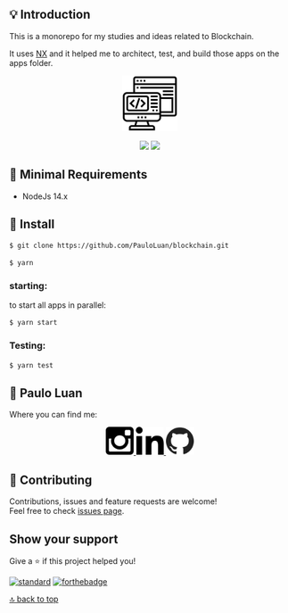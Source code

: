 ## 💡 Introduction

This is a monorepo for my studies and ideas related to Blockchain.

It uses [NX](https://nx.dev/latest/react/guides/nextjs) and it helped me to architect, test, and build those apps on the apps folder.

<span id="top"></span>

<p align="center">
    <a href="#"><img src="https://github.com/pauloluan/assets/blob/master/back.png?raw=true" width="100"></a>
</p>

<p align="center">
    <a href="https://github.com/PauloLuan/blockchain/actions/workflows/ci.yml"><img src="https://img.shields.io/github/workflow/status/pauloluan/blockchain/CI Checks?style=for-the-badge"></a>
    <a href="https://github.com/PauloLuan/blockchain/actions/workflows/ci.yml"><img src="https://forthebadge.com/images/badges/it-works-why.svg"></a>
</p>

## 📝 Minimal Requirements

- NodeJs 14.x

## 🚀 Install

```sh
$ git clone https://github.com/PauloLuan/blockchain.git
```

```sh
$ yarn
```

### starting:

to start all apps in parallel:

```sh
$ yarn start
```

### Testing:

```sh
$ yarn test
```

## 👤 Paulo Luan

Where you can find me:

<p align="center">
  <a href="http://bit.ly/pauloluan-insta">
    <img src="https://github.com/pauloluan/assets/blob/master/insta.png" width="50"  alt="Follow me on Instagram" />
  </a>
  <a href="https://bit.ly/pauloluan/">
    <img src="https://github.com/pauloluan/assets/blob/master/linkedin.png?raw=true" width="50" alt="Follow me on Linkedin" />
  </a>
  <a href="https://github.com/pauloluan">
    <img src="https://github.com/pauloluan/assets/blob/master/github.png?raw=true" width="50"  alt="Follow me on Github" />
  </a>
</p>

## 🤝 Contributing

Contributions, issues and feature requests are welcome!<br />Feel free to check [issues page](https://github.com/pauloluan/blockchain/issues).

## Show your support

Give a ⭐️ if this project helped you!

[![standard][standard-image]][standard-url] [![forthebadge][works-on-my-machine-image]][works-on-my-machine-url]

[standard-image]: https://img.shields.io/badge/code%20style-standard-brightgreen.svg?style=for-the-badge
[standard-url]: http://npm.im/standard
[works-on-my-machine-image]: https://forthebadge.com/images/badges/works-on-my-machine.svg
[works-on-my-machine-url]: https://forthebadge.com

[🔝 back to top](#top)
